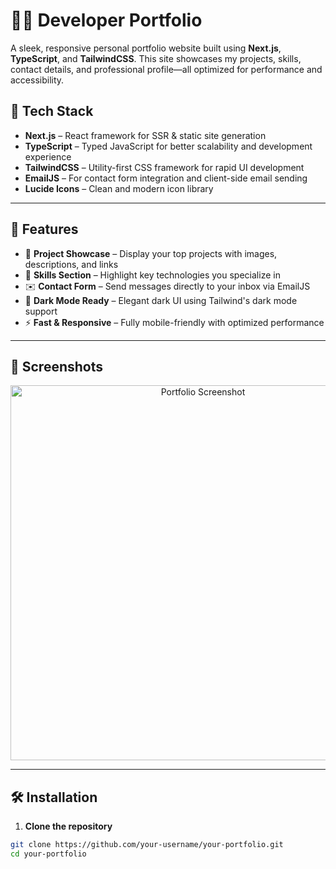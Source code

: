 # 🧑‍💻 Developer Portfolio

A sleek, responsive personal portfolio website built using **Next.js**, **TypeScript**, and **TailwindCSS**. This site showcases my projects, skills, contact details, and professional profile—all optimized for performance and accessibility.

## 🚀 Tech Stack

- **Next.js** – React framework for SSR & static site generation  
- **TypeScript** – Typed JavaScript for better scalability and development experience  
- **TailwindCSS** – Utility-first CSS framework for rapid UI development  
- **EmailJS** – For contact form integration and client-side email sending  
- **Lucide Icons** – Clean and modern icon library  

---

## 📁 Features

- 💼 **Project Showcase** – Display your top projects with images, descriptions, and links  
- 🧠 **Skills Section** – Highlight key technologies you specialize in  
- ✉️ **Contact Form** – Send messages directly to your inbox via EmailJS  
- 🌙 **Dark Mode Ready** – Elegant dark UI using Tailwind's dark mode support  
- ⚡ **Fast & Responsive** – Fully mobile-friendly with optimized performance  

---

## 📸 Screenshots

<!-- Optionally add screenshots here -->
<p align="center">
  <img src="public/portfolio-screenshot.png" width="600" alt="Portfolio Screenshot" />
</p>

---

## 🛠️ Installation

1. **Clone the repository**

```bash
git clone https://github.com/your-username/your-portfolio.git
cd your-portfolio
